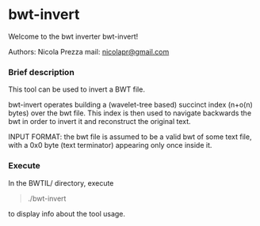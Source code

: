 bwt-invert
===============
Welcome to the bwt inverter bwt-invert!

Authors: Nicola Prezza
mail: nicolapr@gmail.com

### Brief description

This tool can be used to invert a BWT file.

bwt-invert operates building a (wavelet-tree based) succinct index (n+o(n) bytes) over the bwt file. This index is then used to navigate backwards the bwt in order to invert it and reconstruct the original text.

INPUT FORMAT: the bwt file is assumed to be a valid bwt of some text file, with a 0x0 byte (text terminator) appearing only once inside it.

### Execute

In the BWTIL/ directory, execute

> ./bwt-invert

to display info about the tool usage.

